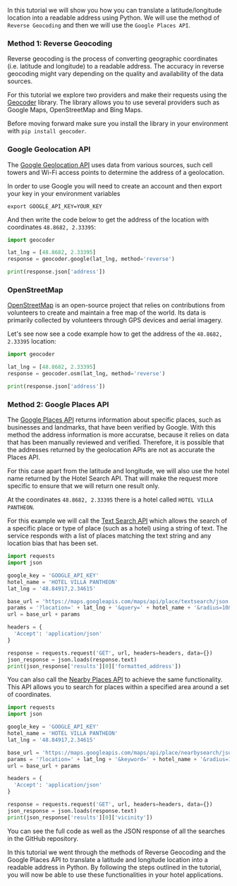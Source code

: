 In this tutorial we will show you how you can translate a latitude/longitude location into a readable address using Python. We will use the method of `Reverse Geocoding` and then we will use the `Google Places API`. 

### Method 1: Reverse Geocoding

Reverse geocoding is the process of converting geographic coordinates (i.e. latitude and longitude) to a readable address. The accuracy in reverse geocoding might vary depending on the quality and availability of the data sources.

For this tutorial we explore two providers and make their requests using the [Geocoder](https://geocoder.readthedocs.io/) library. The library allows you to use several providers such as Google Maps, OpenStreetMap and Bing Maps.

Before moving forward make sure you install the library in your environment with `pip install geocoder`. 

### Google Geolocation API

The [Google Geolocation API](https://developers.google.com/maps/documentation/geolocation/overview) uses data from various sources, such cell towers and Wi-Fi access points to determine the address of a geolocation. 

In order to use Google you will need to create an account and then export your key in your environment variables 

```
export GOOGLE_API_KEY=YOUR_KEY
```

And then write the code below to get the address of the location with coordinates `48.8682, 2.33395`:

```python
import geocoder

lat_lng = [48.8682, 2.33395]
response = geocoder.google(lat_lng, method='reverse')

print(response.json['address'])
```

### OpenStreetMap 

[OpenStreetMap](https://www.openstreetmap.org/#map=6/40.028/-2.417) is an open-source project that relies on contributions from volunteers to create and maintain a free map of the world. Its data is primarily collected by volunteers through GPS devices and aerial imagery.

Let's see now see a code example how to get the address of the `48.8682, 2.33395` location:

```python
import geocoder

lat_lng = [48.8682, 2.33395]
response = geocoder.osm(lat_lng, method='reverse')

print(response.json['address'])
```

### Method 2: Google Places API

The [Google Places API](https://developers.google.com/maps/documentation/places/web-service/overview) returns information about specific places, such as businesses and landmarks, that have been verified by Google. With this method the address information is more accuratse, because it relies on data that has been manually reviewed and verified. Therefore, it is possible that the addresses returned by the geolocation APIs are not as accurate the Places API.

For this case apart from the latitude and longitude, we will also use the hotel name returned by the Hotel Search API. That will make the request more specific to ensure that we will return one result only. 

At the coordinates `48.8682, 2.33395` there is a hotel called `HOTEL VILLA PANTHEON`.

For this example we will call the [Text Search API](https://developers.google.com/maps/documentation/places/web-service/search-text) which allows the search of a specific place or type of place (such as a hotel) using a string of text. The service responds with a list of places matching the text string and any location bias that has been set.

```python
import requests
import json

google_key = 'GOOGLE_API_KEY'
hotel_name = 'HOTEL VILLA PANTHEON'
lat_lng = '48.84917,2.34615'

base_url = 'https://maps.googleapis.com/maps/api/place/textsearch/json'
params = '?location=' + lat_lng + '&query=' + hotel_name + '&radius=10&key=' + google_key
url = base_url + params

headers = {
  'Accept': 'application/json'
}

response = requests.request('GET', url, headers=headers, data={})
json_response = json.loads(response.text)
print(json_response['results'][0]['formatted_address'])

```


You can also call the [Nearby Places API](https://developers.google.com/maps/documentation/places/web-service/search-nearby) to achieve the same functionality. This API allows you to search for places within a specified area around a set of coordinates.

```python
import requests
import json

google_key = 'GOOGLE_API_KEY'
hotel_name = 'HOTEL VILLA PANTHEON'
lat_lng = '48.84917,2.34615'

base_url = 'https://maps.googleapis.com/maps/api/place/nearbysearch/json'
params = '?location=' + lat_lng + '&keyword=' + hotel_name + '&radius=10&key=' + google_key
url = base_url + params

headers = {
  'Accept': 'application/json'
}

response = requests.request('GET', url, headers=headers, data={})
json_response = json.loads(response.text)
print(json_response['results'][0]['vicinity'])
```

You can see the full code as well as the JSON response of all the searches in the GitHub repository.

In this tutorial we went through the methods of Reverse Geocoding and the Google Places API to translate a latitude and longitude location into a readable address in Python. By following the steps outlined in the tutorial, you will now be able to use these functionalities in your hotel applications. 